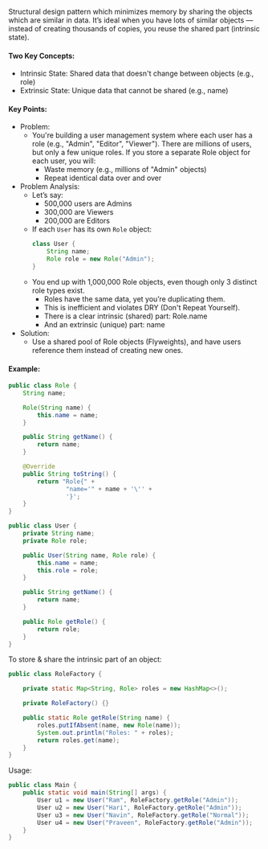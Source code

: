 Structural design pattern which minimizes memory by sharing the objects which are similar in data. It’s ideal when you have lots of similar objects — instead of creating thousands of copies, you reuse the shared part (intrinsic state).

#### Two Key Concepts:
* Intrinsic State: Shared data that doesn't change between objects (e.g., role)
* Extrinsic State: Unique data that cannot be shared (e.g., name)

#### Key Points:
* Problem:
    * You're building a user management system where each user has a role (e.g., "Admin", "Editor", "Viewer"). There are millions of users, but only a few unique roles. If you store a separate Role object for each user, you will:
        * Waste memory (e.g., millions of "Admin" objects)
        * Repeat identical data over and over
* Problem Analysis:
    * Let’s say:
        * 500,000 users are Admins
        * 300,000 are Viewers
        * 200,000 are Editors
    * If each `User` has its own `Role` object:
        ```java
        class User {
            String name;
            Role role = new Role("Admin");
        }
        ```
    * You end up with 1,000,000 Role objects, even though only 3 distinct role types exist.
        * Roles have the same data, yet you’re duplicating them.
        * This is inefficient and violates DRY (Don't Repeat Yourself).
        * There is a clear intrinsic (shared) part: Role.name
        * And an extrinsic (unique) part: name
* Solution:
    * Use a shared pool of Role objects (Flyweights), and have users reference them instead of creating new ones.

#### Example:
```java
public class Role {
    String name;

    Role(String name) {
        this.name = name;
    }

    public String getName() {
        return name;
    }

    @Override
    public String toString() {
        return "Role{" +
                "name='" + name + '\'' +
                '}';
    }
}
```

```java
public class User {
    private String name;
    private Role role;

    public User(String name, Role role) {
        this.name = name;
        this.role = role;
    }

    public String getName() {
        return name;
    }

    public Role getRole() {
        return role;
    }
}
```
To store & share the intrinsic part of an object:
```java
public class RoleFactory {

    private static Map<String, Role> roles = new HashMap<>();

    private RoleFactory() {}

    public static Role getRole(String name) {
        roles.putIfAbsent(name, new Role(name));
        System.out.println("Roles: " + roles);
        return roles.get(name);
    }
}
```
Usage:
```java
public class Main {
    public static void main(String[] args) {
        User u1 = new User("Ram", RoleFactory.getRole("Admin"));
        User u2 = new User("Hari", RoleFactory.getRole("Admin"));
        User u3 = new User("Navin", RoleFactory.getRole("Normal"));
        User u4 = new User("Praveen", RoleFactory.getRole("Admin"));
    }
}
```
